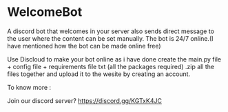# WelcomeBot
A discord bot that welcomes in your server also sends direct message to the user where the content can be set manually. The bot is 24/7 online.(I have mentioned how the bot can be made online free)

Use Discloud to make your bot online as i have done create the main.py file + config file + requirements file txt (all the packages required)
.zip all the files together and upload it to the wesite by creating an account.

To know more :

Join our discord server?
https://discord.gg/KGTxK4JC
